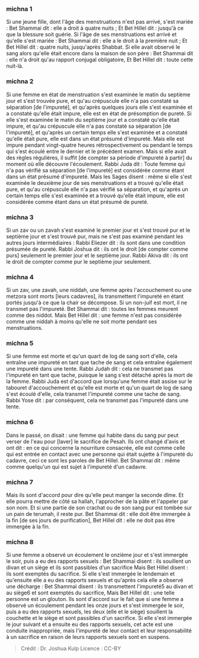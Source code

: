 
### michna 1
Si une jeune fille, dont l'âge des menstruations n'est pas arrivé, s'est mariée : Bet Shammai dit : elle a droit à quatre nuits ; Et Bet Hillel dit : jusqu'à ce que la blessure soit guérie. Si l'âge de ses menstruations est arrivé et qu'elle s'est mariée : Bet Shammai dit : elle a le droit à la première nuit ; Et Bet Hillel dit : quatre nuits, jusqu'après Shabbat. Si elle avait observé le sang alors qu'elle était encore dans la maison de son père : Bet Shammai dit : elle n'a droit qu'au rapport conjugal obligatoire, Et Bet Hillel dit : toute cette nuit-là.

### michna 2
Si une femme en état de menstruation s'est examinée le matin du septième jour et s'est trouvée pure, et qu'au crépuscule elle n'a pas constaté sa séparation [de l'impureté], et qu'après quelques jours elle s'est examinée et a constaté qu'elle était impure, elle est en état de présomption de pureté. Si elle s'est examinée le matin du septième jour et a constaté qu'elle était impure, et qu'au crépuscule elle n'a pas constaté sa séparation [de l'impureté], et qu'après un certain temps elle s'est examinée et a constaté qu'elle était pure, elle est dans un état présumé d'impureté. Mais elle est impure pendant vingt-quatre heures rétrospectivement ou pendant le temps qui s'est écoulé entre le dernier et le précédent examen. Mais si elle avait des règles régulières, il suffit [de compter sa période d'impureté à partir] du moment où elle découvre l'écoulement. Rabbi Juda dit : Toute femme qui n'a pas vérifié sa séparation [de l'impureté] est considérée comme étant dans un état présumé d'impureté. Mais les Sages disent : même si elle s'est examinée le deuxième jour de ses menstruations et a trouvé qu'elle était pure, et qu'au crépuscule elle n'a pas vérifié sa séparation, et qu'après un certain temps elle s'est examinée et a trouvé qu'elle était impure, elle est considérée comme étant dans un état présumé de pureté.

### michna 3
Si un zav ou un zavah s'est examiné le premier jour et s'est trouvé pur et le septième jour et s'est trouvé pur, mais ne s'est pas examiné pendant les autres jours intermédiaires : Rabbi Eliezer dit : ils sont dans une condition présumée de pureté. Rabbi Joshua dit : ils ont le droit [de compter comme purs] seulement le premier jour et le septième jour. Rabbi Akiva dit : ils ont le droit de compter comme pur le septième jour seulement.

### michna 4
Si un zav, une zavah, une niddah, une femme après l'accouchement ou une metzora sont morts [leurs cadavres], ils transmettent l'impureté en étant portés jusqu'à ce que la chair se décompose. Si un non-juif est mort, il ne transmet pas l'impureté. Bet Shammai dit : toutes les femmes meurent comme des niddot. Mais Bet Hillel dit : une femme n'est pas considérée comme une niddah à moins qu'elle ne soit morte pendant ses menstruations.

### michna 5
Si une femme est morte et qu'un quart de log de sang sort d'elle, cela entraîne une impureté en tant que tache de sang et cela entraîne également une impureté dans une tente. Rabbi Judah dit : cela ne transmet pas l'impureté en tant que tache, puisque le sang s'est détaché après la mort de la femme. Rabbi Juda est d'accord que lorsqu'une femme était assise sur le tabouret d'accouchement et qu'elle est morte et qu'un quart de log de sang s'est écoulé d'elle, cela transmet l'impureté comme une tache de sang. Rabbi Yose dit : par conséquent, cela ne transmet pas l'impureté dans une tente.

### michna 6
Dans le passé, on disait : une femme qui habite dans du sang pur peut verser de l'eau pour [laver] le sacrifice de Pesah. Ils ont changé d'avis et ont dit : en ce qui concerne la nourriture consacrée, elle est comme celle qui est entrée en contact avec une personne qui était sujette à l'impureté du cadavre, ceci ce sont les paroles de Bet Hillel. Bet Shammai dit : même comme quelqu'un qui est sujet à l'impureté d'un cadavre.

### michna 7
Mais ils sont d'accord pour dire qu'elle peut manger la seconde dîme. Et elle pourra mettre de côté sa hallah, l'approcher de la pâte et l'appeler par son nom. Et si une partie de son crachat ou de son sang pur est tombée sur un pain de terumah, il reste pur. Bet Shammai dit : elle doit être immergée à la fin [de ses jours de purification], Bet Hillel dit : elle ne doit pas être immergée à la fin.

### michna 8
Si une femme a observé un écoulement le onzième jour et s'est immergée le soir, puis a eu des rapports sexuels : Bet Shammai disent : ils souillent un divan et un siège et ils sont passibles d'un sacrifice Mais Bet Hillel disent : ils sont exemptés du sacrifice. Si elle s'est immergée le lendemain et qu'ensuite elle a eu des rapports sexuels et qu'après cela elle a observé une décharge : Bet Shammai disent : ils transmettent l'impureté5 au divan et au siège6 et sont exemptés du sacrifice, Mais Bet Hillel dit : une telle personne est un glouton. Ils sont d'accord sur le fait que si une femme a observé un écoulement pendant les onze jours et s'est immergée le soir, puis a eu des rapports sexuels, les deux (elle et le siège) souillent la couchette et le siège et sont passibles d'un sacrifice. Si elle s'est immergée le jour suivant et a ensuite eu des rapports sexuels, cet acte est une conduite inappropriée, mais l'impureté de leur contact et leur responsabilité à un sacrifice en raison de leurs rapports sexuels sont en suspens.

>Crédit : Dr. Joshua Kulp
>Licence : CC-BY
